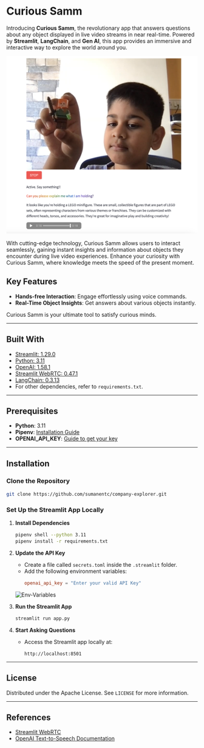 # Curious Samm

Introducing **Curious Samm**, the revolutionary app that answers questions about any object displayed in live video streams in near real-time. Powered by **Streamlit**, **LangChain**, and **Gen AI**, this app provides an immersive and interactive way to explore the world around you.

![Curious Samm](./curious-sam.png)

With cutting-edge technology, Curious Samm allows users to interact seamlessly, gaining instant insights and information about objects they encounter during live video experiences. Enhance your curiosity with Curious Samm, where knowledge meets the speed of the present moment.

## Key Features
- **Hands-free Interaction**: Engage effortlessly using voice commands.
- **Real-Time Object Insights**: Get answers about various objects instantly.

Curious Samm is your ultimate tool to satisfy curious minds.


---

## Built With
- [Streamlit: 1.29.0](https://docs.streamlit.io/)
- [Python: 3.11](https://www.python.org/)
- [OpenAI: 1.58.1](https://pypi.org/project/openai/)
- [Streamlit WebRTC: 0.47.1](https://github.com/whitphx/streamlit-webrtc)
- [LangChain: 0.3.13](https://python.langchain.com/docs/introduction/)
- For other dependencies, refer to `requirements.txt`.

---

## Prerequisites
- **Python**: 3.11
- **Pipenv**: [Installation Guide](https://pypi.org/project/pipenv/)
- **OPENAI_API_KEY**: [Guide to get your key](https://help.openai.com/en/articles/4936850-where-do-i-find-my-secret-api-key)

---

## Installation

### Clone the Repository
```bash
git clone https://github.com/sumanentc/company-explorer.git
```

### Set Up the Streamlit App Locally

1. **Install Dependencies**
   ```bash
   pipenv shell --python 3.11
   pipenv install -r requirements.txt
   ```

2. **Update the API Key**
   - Create a file called `secrets.toml` inside the `.streamlit` folder.
   - Add the following environment variables:
     ```toml
     openai_api_key = "Enter your valid API Key"
     ```
   ![Env-Variables](./images/env.png)

3. **Run the Streamlit App**
   ```bash
   streamlit run app.py
   ```

4. **Start Asking Questions**
   - Access the Streamlit app locally at:
     ```
     http://localhost:8501
     ```

---

## License
Distributed under the Apache License. See `LICENSE` for more information.

---

## References
- [Streamlit WebRTC](https://github.com/whitphx/streamlit-webrtc)
- [OpenAI Text-to-Speech Documentation](https://platform.openai.com/docs/guides/text-to-speech)